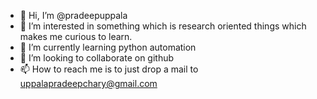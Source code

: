 - 👋 Hi, I’m @pradeepuppala
- 👀 I’m interested in something which is research oriented things which makes me curious to learn.
- 🌱 I’m currently learning python automation
- 💞️ I’m looking to collaborate on github
- 📫 How to reach me is to just drop a mail to uppalapradeepchary@gmail.com


<!---
pradeepuppala/pradeepuppala is a ✨ special ✨ repository because its `README.md` (this file) appears on your GitHub profile.
You can click the Preview link to take a look at your changes.
--->
